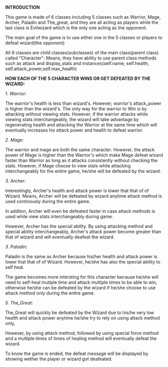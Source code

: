 **INTRODUCTION**

This game is made of 6 classes including 5 classes such as Warrior, Mage, Archer, Paladin and The_great, and they are all acting as players while the last class is Evilwizard  which is the only one acting as the opponent. 

The main goal of the game is to use either one  in the 5 classes or players to defeat wizard(the opponent)

All 6 classes are child classes(subclasses) of the main class(parent class) called "Character": Means, they have ability to use parent class methods such as attack and display_stats and instances(self.name, self.health, self.attack_power,self.max_health)

**HOW EACH OF THE 5 CHARACTER WINS OR GET DEFEATED BY THE WIZARD:**

*1. Warrior:*

The warrior's health is less than wizard's. However, warrior's attack_power is higher than the wizard's. The only way for the warrior to Win is by attacking without viewing stats. However, if the warrior attacks while viewing stats interchangeably, the wizard will take advantage by regenerating health and attacking the Warrior at the same time which will eventually increases his attack power and health to defeat warrior.

*2. Mage:*

The warrior and mage are both the same character. However, the attack power of Mage is higher than the Warrior's which make Mage defeat wizard faster than Warrior as long as it attacks consistently without checking the stats. 
However, if Mage choose to view stats while attacking interchangeably for the entire game, he/she will be defeated by the wizard.

*3. Archer:*

Interestingly, Archer's health and attack power is lower that that of of Wizard. Means, Archer will be defeated by wizard anytime attack method is used continously during the entire game.

In additon, Archer will even be defeated faster in case attack methods is used while view stats interchangeably during game.

However, Archer has the special ability. By using attacking method and special ability interchangeably, Archer's attack power become greater than that of wizard and will eventually deafeat the wizard.

*3. Paladin:*

Paladin is the same as Archer because his/her health and attack power is lower that that of of Wizard. However, he/she has also the special ability to self heal.

The game becomes more intersting for this character because he/she will need to self-heal mutiple time and attack multiple times to be able to win, otherwise he/she can be defeated by the wizard if he/she choose to use attack method only during the entire game.

*5. The_Great:*

 The_Great will quickly be defeated by the Wizard due to his/he very low health and attack power anytime he/she try to rely on using attack method only,

However, by using attack method, followed by using special force method  and a multiple times of times  of healing method will eventually defeat the wizard.

To know the game is ended, the defeat message will be displayed by showing wether the player or wizard got deafeated.